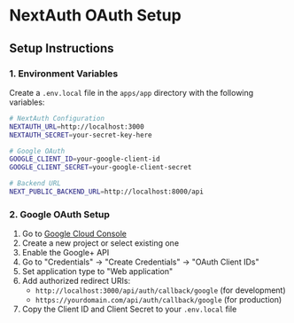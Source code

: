 # NextAuth OAuth Setup

## Setup Instructions

### 1. Environment Variables

Create a `.env.local` file in the `apps/app` directory with the following variables:

```bash
# NextAuth Configuration
NEXTAUTH_URL=http://localhost:3000
NEXTAUTH_SECRET=your-secret-key-here

# Google OAuth
GOOGLE_CLIENT_ID=your-google-client-id
GOOGLE_CLIENT_SECRET=your-google-client-secret

# Backend URL
NEXT_PUBLIC_BACKEND_URL=http://localhost:8000/api
```

### 2. Google OAuth Setup

1. Go to [Google Cloud Console](https://console.cloud.google.com/)
2. Create a new project or select existing one
3. Enable the Google+ API
4. Go to "Credentials" → "Create Credentials" → "OAuth Client IDs"
5. Set application type to "Web application"
6. Add authorized redirect URIs:
   - `http://localhost:3000/api/auth/callback/google` (for development)
   - `https://yourdomain.com/api/auth/callback/google` (for production)
7. Copy the Client ID and Client Secret to your `.env.local` file
